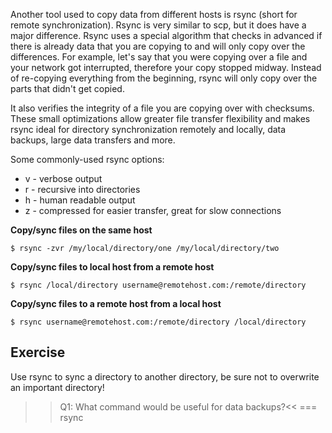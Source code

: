 Another tool used to copy data from different hosts is rsync (short for remote synchronization). Rsync is very similar to scp, but it does have a major difference. Rsync uses a special algorithm that checks in advanced if there is already data that you are copying to and will only copy over the differences. For example, let's say that you were copying over a file and your network got interrupted, therefore your copy stopped midway. Instead of re-copying everything from the beginning, rsync will only copy over the parts that didn't get copied. 

It also verifies the integrity of a file you are copying over with checksums. These small optimizations allow greater file transfer flexibility and makes rsync ideal for directory synchronization remotely and locally, data backups, large data transfers and more.

Some commonly-used rsync options:

* v - verbose output
* r - recursive into directories
* h - human readable output
* z - compressed for easier transfer, great for slow connections

**Copy/sync files on the same host**

```
$ rsync -zvr /my/local/directory/one /my/local/directory/two
```

**Copy/sync files to local host from a remote host**

```
$ rsync /local/directory username@remotehost.com:/remote/directory
```

**Copy/sync files to a remote host from a local host**

```
$ rsync username@remotehost.com:/remote/directory /local/directory
```

## Exercise

Use rsync to sync a directory to another directory, be sure not to overwrite an important directory!

>>Q1: What command would be useful for data backups?<<
=== rsync
